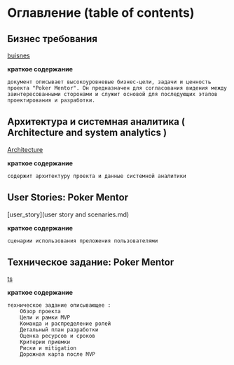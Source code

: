 # Оглавление (table of contents)

## Бизнес требования 

[buisnes](buisnet.md)

**краткое содержание**
```text
документ описывает высокоуровневые бизнес-цели, задачи и ценность проекта "Poker Mentor". Он предназначен для согласования видения между заинтересованными сторонами и служит основой для последующих этапов проектирования и разработки.
```

## Архитектура и системная аналитика ( Architecture and system analytics ) 

[Architecture](ASA.md)

**краткое содержание**
```text
содержит архитектуру проекта и данные системной аналитики
```

## User Stories: Poker Mentor 

[user_story](user story and scenaries.md)

**краткое содержание**
```text
сценарии использования преложения пользователями
```


## Техническое задание: Poker Mentor 

[ts](ts.md)

**краткое содержание**
```text
техническое задание описывающее :
    Обзор проекта
    Цели и рамки MVP
    Команда и распределение ролей
    Детальный план разработки
    Оценка ресурсов и сроков
    Критерии приемки
    Риски и mitigation
    Дорожная карта после MVP
```
